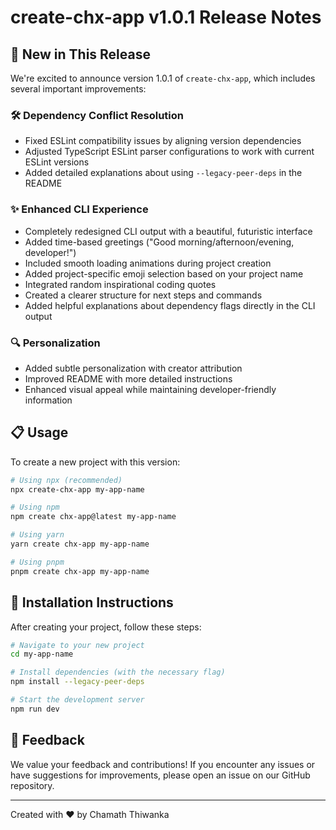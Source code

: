 # create-chx-app v1.0.1 Release Notes

## 🚀 New in This Release

We're excited to announce version 1.0.1 of `create-chx-app`, which includes several important improvements:

### 🛠️ Dependency Conflict Resolution

- Fixed ESLint compatibility issues by aligning version dependencies
- Adjusted TypeScript ESLint parser configurations to work with current ESLint versions
- Added detailed explanations about using `--legacy-peer-deps` in the README

### ✨ Enhanced CLI Experience

- Completely redesigned CLI output with a beautiful, futuristic interface
- Added time-based greetings ("Good morning/afternoon/evening, developer!")
- Included smooth loading animations during project creation
- Added project-specific emoji selection based on your project name
- Integrated random inspirational coding quotes
- Created a clearer structure for next steps and commands
- Added helpful explanations about dependency flags directly in the CLI output

### 🔍 Personalization

- Added subtle personalization with creator attribution
- Improved README with more detailed instructions
- Enhanced visual appeal while maintaining developer-friendly information

## 📋 Usage

To create a new project with this version:

```bash
# Using npx (recommended)
npx create-chx-app my-app-name

# Using npm
npm create chx-app@latest my-app-name

# Using yarn
yarn create chx-app my-app-name

# Using pnpm
pnpm create chx-app my-app-name
```

## 📝 Installation Instructions

After creating your project, follow these steps:

```bash
# Navigate to your new project
cd my-app-name

# Install dependencies (with the necessary flag)
npm install --legacy-peer-deps

# Start the development server
npm run dev
```

## 🙏 Feedback

We value your feedback and contributions! If you encounter any issues or have suggestions for improvements, please open an issue on our GitHub repository.

---

Created with ❤️ by Chamath Thiwanka 